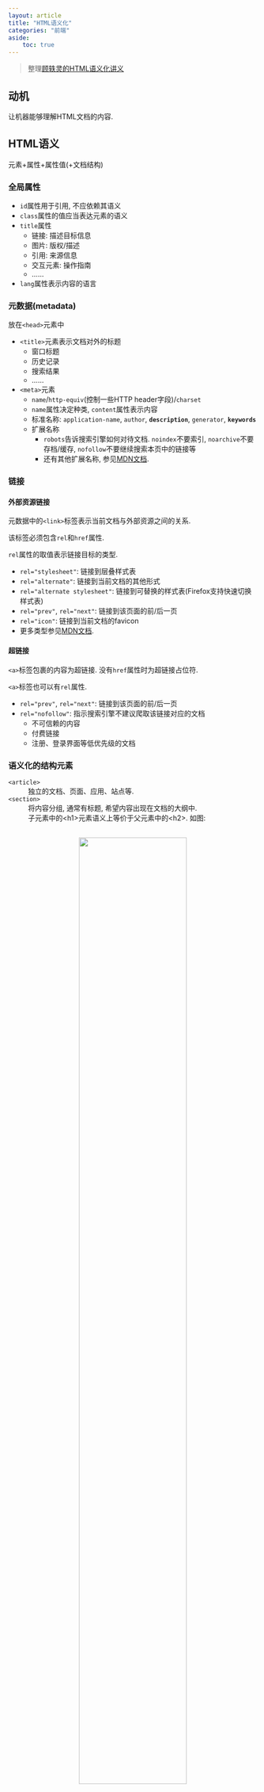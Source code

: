 ```yaml
---
layout: article
title: "HTML语义化"
categories: "前端"
aside:
    toc: true
---
```


> 整理<a href="http://justineo.github.com/slideshows/semantic-html/">顾轶灵的HTML语义化讲义</a>

## 动机

让机器能够理解HTML文档的内容. 

## HTML语义

元素+属性+属性值(+文档结构)

### 全局属性

- `id`属性用于引用, 不应依赖其语义
- `class`属性的值应当表达元素的语义
- `title`属性
    - 链接: 描述目标信息
    - 图片: 版权/描述
    - 引用: 来源信息
    - 交互元素: 操作指南
    - ……
- `lang`属性表示内容的语言

### 元数据(metadata)

放在`<head>`元素中
- `<title>`元素表示文档对外的标题
    - 窗口标题
    - 历史记录
    - 搜索结果
    - ……
- `<meta>`元素
    - `name`/`http-equiv`(控制一些HTTP header字段)/`charset`
    - `name`属性决定种类, `content`属性表示内容
    - 标准名称: `application-name`, `author`, **`description`**, `generator`, **`keywords`**
    - 扩展名称
        - `robots`告诉搜索引擎如何对待文档. `noindex`不要索引, `noarchive`不要存档/缓存, `nofollow`不要继续搜索本页中的链接等
        - 还有其他扩展名称, 参见<a href="https://developer.mozilla.org/zh-CN/docs/Web/HTML/Element/meta">MDN文档</a>. 

### 链接

#### 外部资源链接

元数据中的`<link>`标签表示当前文档与外部资源之间的关系. 

该标签必须包含`rel`和`href`属性. 

`rel`属性的取值表示链接目标的类型. 

- `rel="stylesheet"`: 链接到层叠样式表
- `rel="alternate"`: 链接到当前文档的其他形式
- `rel="alternate stylesheet"`: 链接到可替换的样式表(Firefox支持快速切换样式表)
- `rel="prev"`, `rel="next"`: 链接到该页面的前/后一页
- `rel="icon"`: 链接到当前文档的favicon
- 更多类型参见<a href="https://developer.mozilla.org/zh-CN/docs/Web/HTML/Link_types">MDN文档</a>. 

#### 超链接

`<a>`标签包裹的内容为超链接. 没有`href`属性时为超链接占位符. 

`<a>`标签也可以有`rel`属性. 
- `rel="prev"`, `rel="next"`: 链接到该页面的前/后一页
- `rel="nofollow"`: 指示搜索引擎不建议爬取该链接对应的文档
    - 不可信赖的内容
    - 付费链接
    - 注册、登录界面等低优先级的文档

### 语义化的结构元素

<dl>
<dt><code>&lt;article&gt;</code></dt>
<dd>独立的文档、页面、应用、站点等. </dd>
<dt><code>&lt;section&gt;</code></dt>
<dd>将内容分组, 通常有标题, 希望内容出现在文档的大纲中. </dd>
<dd>子元素中的&lt;h1&gt;元素语义上等价于父元素中的&lt;h2&gt;. 如图: </dd>
<div style="text-align: center; margin: 30px;">
<img src="http://lyc0037.gitee.io/pics/img/20200630p1.png" width="70%">
</div>
<dt><code>&lt;nav&gt;</code></dt>
<dd>导航栏. 示例: </dd>
</dl>
```html
<nav>
  <ul>
    <li><a href="/">Home</a></li>
    <li><a href="/news">News</a></li>
    <li><a>Examples</a></li>
  </ul>
</nav>
```
<dl>
<dt><code>&lt;aside&gt;</code></dt>
<dd>侧边栏内容, 往往与周围内容关系不密切. </dd>
<dt><code>&lt;header&gt;</code></dt>
<dd>介绍性描述或导航信息, 如目录、搜索框、logo等. </dd>
<dd>通常包含<code>h1</code>-<code>h6</code>. </dd>
<dd><b>不影响</b>文档提纲的生成. </dd>
<dd>用法示例见<a href="https://developer.mozilla.org/zh-CN/docs/Web/HTML/Element/header">MDN参考文档</a>. </dd>
<dt><code>&lt;footer&gt;</code></dt>
<dd>代表最近的父级区块内容的页脚. </dd>
<dd>作者信息, 版权信息, 相关文档. </dd>
<dd><b>不影响</b>文档提纲的生成. </dd>
</dl>

一个示例: 
<div style="text-align: center; margin: 30px;">
<img src="http://lyc0037.gitee.io/pics/img/20200630194928.png" width="95%">
</div>

### 文本级语义

#### `em` vs `strong`

`em`元素表示侧重点的强调, 位置不同, 文本的含义也会不同. 通常渲染为<em>斜体</em>. 
`strong`元素表示内容本身的重要性, 位置不同, 文本的含义不改变. 通常渲染为<strong>粗体</strong>. 

#### 语义化的文字标签

从表达样式的标签变成表达语义的标签. 

`i`表示另一种叙述方式, 如画外音/外来语/分类学名词等, 建议与`class`或`lang`属性搭配使用. 

`b`表示某种需要引起注意却又没有其他额外语义的内容, 如关键词句等, 建议与`class`属性搭配使用. 

`small`用来表达所谓的fine print, 如免责声明/许可证声明/注意事项等. 

`s`用来表达不再准确或不再相关的内容, 如: 
```html
¥ <strong>76.5</strong> <s>原价79.0</s>
```

效果为: ¥ <strong>76.5</strong> <s>原价79.0</s>

`u`元素表示用非文本进行的标注的内容, 如中文专有名词/拼写检查的错误等. 

#### 其他语义标签

`dfn`元素用来展现一个术语的定义实例, 最接近的父级段落、定义列表组或区块内容必须包含 dfn 元素指定术语的定义. 这有助于搜索引擎抽取特定术语的含义, 来回答「What is ...?」类的问题. 

`mark`元素有两种用法. 
- 用于引文中, 表示<mark>当前文档</mark>需要强调但原文并未强调的内容, 如对引文的批注. 
- 表示与用户行为相关的内容, 如<mark>高亮</mark>搜索关键词. 

`ruby`元素表示带注音的CJK文字. 如: 
```html
<ruby>和<rp>(</rp><rt>hé</rt><rp>)</rp>谐<rp>(</rp><rt>xié</rt><rp>)</rp>社<rp>(</rp><rt>shè</rt><rp>)</rp>会<rp>(</rp><rt>huì</rt><rp>)</rp></ruby>
```

效果如下: 

<ruby>和<rp>(</rp><rt>hé</rt><rp>)</rp>谐<rp>(</rp><rt>xié</rt><rp>)</rp>社<rp>(</rp><rt>shè</rt><rp>)</rp>会<rp>(</rp><rt>huì</rt><rp>)</rp></ruby>

<div style="text-align: center; margin: 30px;">
<img src="http://lyc0037.gitee.io/pics/img/20200630212525.png" width="85%">
</div>

### 编辑记录

使用`ins`和`del`元素表示对当前文档的删改, 记录文档的编辑历史. 

用`cite`属性指向对某个修改的说明页面. 

用`datetime`属性表示该修改发生的时间. 

### 微格式(Microformats)

Microformats 是 HTML 的扩展, 用来标注人物/组织/事件/地点/简历/菜谱等, 很多格式已是业界的事实标准. 

用HTML已有的元素和属性, 通过对属性值语义的扩展(主要是`class`属性)和文档结构的约定来表达特定的语义. 下图是一个例子: 

<div style="text-align: center; margin: 30px;">
<img src="http://lyc0037.gitee.io/pics/img/20200630213621.png" width="85%">
</div>

其他微格式: <a href="http://microformats.org/wiki/hcalendar">hCalendar</a>(用于发布待办事件), <a href="http://microformats.org/wiki/hreview">hReview</a>(用于发表书评/影评等)

对HTML `rel`属性值的扩展定义也是微格式的一种形式

### 微数据(Microdata)

允许在文档中插入一组键值对的集合. 

用`itemscope`属性来标记项的位置, 还可以用`itemtype`给出项的模式, 用`itemid`给出当前项的全局ID. 

用`itemprop`属性标记当前项的属性名. 

通过一系列的取值规范和统一词汇表来使得搜索引擎能够理解文档的语义. 

一个实例: 
<div style="text-align: center; margin: 30px;">
<img src="http://lyc0037.gitee.io/pics/img/20200630215158.png" width="75%">
</div>